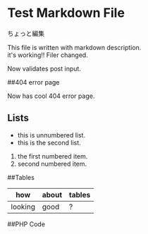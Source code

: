 Test Markdown File
==================

ちょっと編集

This file is written with markdown description.  
it's working!! Filer changed. 

Now validates post input. 

##404 error page

Now has cool 404 error page. 

## Lists

*   this is unnumbered list.
*   this is the second list.

1.  the first numbered item.
2.  second numbered item.

##Tables

how | about | tables|
----|-------|-------|
looking| good  | ?     |

##PHP Code

<?php echo 'PHP Code works inside markdown file.'; ?>